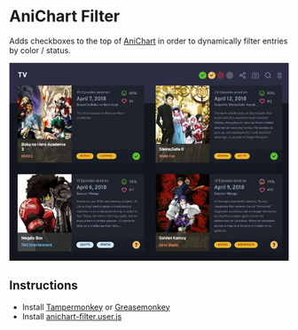 # AniChart Filter

Adds checkboxes to the top of [AniChart](https://anichart.net/) in order to dynamically filter entries by color / status.

![Example](example.png)

## Instructions

- Install [Tampermonkey](http://tampermonkey.net/) or [Greasemonkey](https://addons.mozilla.org/en-US/firefox/addon/greasemonkey/)
- Install [anichart-filter.user.js](https://github.com/davidluzgouveia/anichart-filter/raw/master/anichart-filter.user.js)